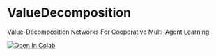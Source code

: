 # ValueDecomposition
Value-Decomposition Networks For Cooperative Multi-Agent Learning


[![Open In Colab](https://colab.research.google.com/assets/colab-badge.svg)](https://colab.research.google.com/github/Louiii/ValueDecomposition/blob/main/ValueDecomposition.ipynb)
